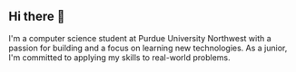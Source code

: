 ## Hi there 👋

I'm a computer science student at Purdue University Northwest with a passion for building and a focus on learning new technologies.
As a junior, I'm committed to applying my skills to real-world problems.
<!--
**jackson-trader/jackson-trader** is a ✨ _special_ ✨ repository because its `README.md` (this file) appears on your GitHub profile.

Here are some ideas to get you started:

- 🔭 I’m currently working on ...
- 🌱 I’m currently learning ...
- 👯 I’m looking to collaborate on ...
- 🤔 I’m looking for help with ...
- 💬 Ask me about ...
- 📫 How to reach me: ...
- 😄 Pronouns: ...
- ⚡ Fun fact: ...
-->
